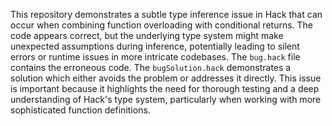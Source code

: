 This repository demonstrates a subtle type inference issue in Hack that can occur when combining function overloading with conditional returns.  The code appears correct, but the underlying type system might make unexpected assumptions during inference, potentially leading to silent errors or runtime issues in more intricate codebases. The `bug.hack` file contains the erroneous code. The `bugSolution.hack` demonstrates a solution which either avoids the problem or addresses it directly.  This issue is important because it highlights the need for thorough testing and a deep understanding of Hack's type system, particularly when working with more sophisticated function definitions.